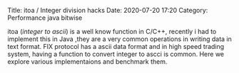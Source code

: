 Title: itoa / Integer division hacks
Date: 2020-07-20 17:20
Category: Performance java bitwise 

itoa (*integer to ascii*) is a well know function in C/C++, recently i had to implement this in Java ,they are a very common operations in writing data in text format. FIX protocol has a ascii data format and in high speed trading system, having a function to convert integer to ascci is common. 
Here we explore various implementaions and benchmark them.

